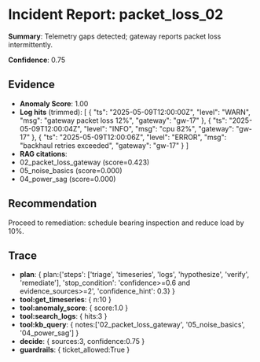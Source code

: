 
# Incident Report: packet_loss_02

**Summary**: Telemetry gaps detected; gateway reports packet loss intermittently.

**Confidence**: 0.75

## Evidence
- **Anomaly Score**: 1.00
- **Log hits** (trimmed):
[
  {
    "ts": "2025-05-09T12:00:00Z",
    "level": "WARN",
    "msg": "gateway packet loss 12%",
    "gateway": "gw-17"
  },
  {
    "ts": "2025-05-09T12:00:04Z",
    "level": "INFO",
    "msg": "cpu 82%",
    "gateway": "gw-17"
  },
  {
    "ts": "2025-05-09T12:00:06Z",
    "level": "ERROR",
    "msg": "backhaul retries exceeded",
    "gateway": "gw-17"
  }
]
- **RAG citations**:
- 02_packet_loss_gateway (score=0.423)
- 05_noise_basics (score=0.000)
- 04_power_sag (score=0.000)

## Recommendation
Proceed to remediation: schedule bearing inspection and reduce load by 10%.

## Trace

- **plan**: { plan:{'steps': ['triage', 'timeseries', 'logs', 'hypothesize', 'verify', 'remediate'], 'stop_condition': 'confidence>=0.6 and evidence_sources>=2', 'confidence_hint': 0.3} }
- **tool:get_timeseries**: { n:10 }
- **tool:anomaly_score**: { score:1.0 }
- **tool:search_logs**: { hits:3 }
- **tool:kb_query**: { notes:['02_packet_loss_gateway', '05_noise_basics', '04_power_sag'] }
- **decide**: { sources:3, confidence:0.75 }
- **guardrails**: { ticket_allowed:True }
